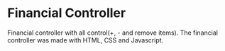 # Financial Controller
 Financial controller with all control(+, - and remove items). The financial controller was made with HTML, CSS and Javascript.

